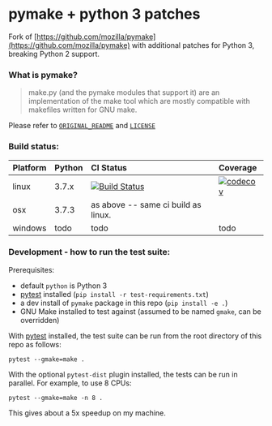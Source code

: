 pymake + python 3 patches
=========================

Fork of [https://github.com/mozilla/pymake](https://github.com/mozilla/pymake) with additional patches for Python 3, breaking Python 2 support.

### What is pymake?

>	make.py (and the pymake modules that support it) are an implementation of the make tool
>	which are mostly compatible with makefiles written for GNU make.

Please refer to [`ORIGINAL_README`](/ORIGINAL_README) and [`LICENSE`](/LICENSE)

### Build status:

Platform    | Python | CI Status | Coverage
------------|:-------|:------------|:--------
linux       | 3.7.x  | [![Build Status](https://travis-ci.org/bythepowerof/pymake.svg?branch=master)](https://travis-ci.org/bythepowerof/pymake)| [![codecov](https://codecov.io/gh/bythepowerof/pymake/branch/master/graph/badge.svg)](https://codecov.io/gh/bythepowerof/pymake)
osx         | 3.7.3  | as above -- same ci build as linux. 
windows     | todo   | todo | todo


### Development - how to run the test suite:

Prerequisites:

*	default `python` is Python 3
*	[pytest](https://docs.pytest.org) installed (`pip install -r test-requirements.txt`)
*	a dev install of `pymake` package in this repo (`pip install -e .`)
*	GNU Make installed to test against (assumed to be named `gmake`, can be overridden)

With [pytest](https://docs.pytest.org) installed, the test suite can be run from the root directory of this repo as follows:

```
pytest --gmake=make .
```

With the optional `pytest-dist` plugin installed, the tests can be run in parallel. For example, to use 8 CPUs:

```
pytest --gmake=make -n 8 .
```

This gives about a 5x speedup on my machine.
